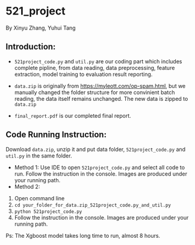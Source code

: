 # 521_project
By Xinyu Zhang, Yuhui Tang

## Introduction:
* `521project_code.py` and `util.py` are our coding part which includes complete pipline, from data reading, data preprocessing, feature extraction, model training to evaluation result reporting.

* `data.zip` is originally from https://myleott.com/op-spam.html, but we manually changed the folder structure for more convinient batch reading, the data itself remains unchanged. The new data is zipped to `data.zip`

* `final_report.pdf` is our completed final report.


## Code Running Instruction: 
Download `data.zip`, unzip it and put data folder, `521project_code.py` and `util.py` in the same folder. 
* Method 1: Use IDE to open `521project_code.py` and select all code to run. Follow the instruction in the console. Images are produced under your running path.
* Method 2: 
1. Open command line
2. `cd your_folder_for_data.zip_521project_code.py_and_util.py`
3. `python 521project_code.py`
4. Follow the instruction in the console. Images are produced under your running path.


Ps: The Xgboost model takes long time to run, almost 8 hours.
